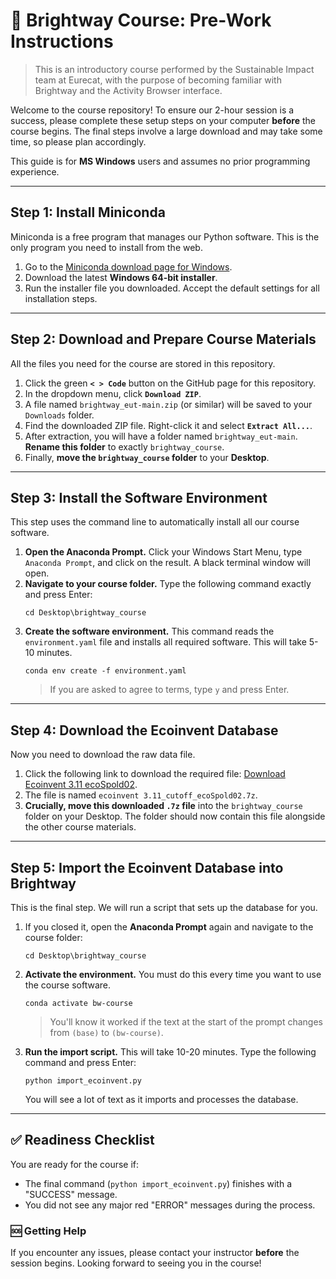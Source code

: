 # 🍃 Brightway Course: Pre-Work Instructions

> This is an introductory course performed by the Sustainable Impact team at Eurecat, with the purpose of becoming familiar with Brightway and the Activity Browser interface.

Welcome to the course repository! To ensure our 2-hour session is a success, please complete these setup steps on your computer **before** the course begins. The final steps involve a large download and may take some time, so please plan accordingly.

This guide is for **MS Windows** users and assumes no prior programming experience.

---

## Step 1: Install Miniconda

Miniconda is a free program that manages our Python software. This is the only program you need to install from the web.

1.  Go to the [Miniconda download page for Windows](https://www.anaconda.com/download/success).
2.  Download the latest **Windows 64-bit installer**.
3.  Run the installer file you downloaded. Accept the default settings for all installation steps.

---

## Step 2: Download and Prepare Course Materials

All the files you need for the course are stored in this repository.

1.  Click the green **`< > Code`** button on the GitHub page for this repository.
2.  In the dropdown menu, click **`Download ZIP`**.
3.  A file named `brightway_eut-main.zip` (or similar) will be saved to your `Downloads` folder.
4.  Find the downloaded ZIP file. Right-click it and select **`Extract All...`**.
5.  After extraction, you will have a folder named `brightway_eut-main`. **Rename this folder** to exactly `brightway_course`.
6.  Finally, **move the `brightway_course` folder** to your **Desktop**.

---

## Step 3: Install the Software Environment

This step uses the command line to automatically install all our course software.

1.  **Open the Anaconda Prompt.** Click your Windows Start Menu, type `Anaconda Prompt`, and click on the result. A black terminal window will open.
2.  **Navigate to your course folder.** Type the following command exactly and press Enter:
    ```
    cd Desktop\brightway_course
    ```
3.  **Create the software environment.** This command reads the `environment.yaml` file and installs all required software. This will take 5-10 minutes.
    ```
    conda env create -f environment.yaml
    ```
    > If you are asked to agree to terms, type `y` and press Enter.

---

## Step 4: Download the Ecoinvent Database

Now you need to download the raw data file.

1.  Click the following link to download the required file: [Download Ecoinvent 3.11 ecoSpold02](https://eurecatcloud.sharepoint.com/:u:/s/WEEIUnit-LiniaImpacteAmbiental/EWTDKOQCCmVOrS1IA_YFRZ4BT91T2UDVE3I5gGJA9H_ycQ?e=1xlXv8).
2.  The file is named `ecoinvent 3.11_cutoff_ecoSpold02.7z`.
3.  **Crucially, move this downloaded `.7z` file** into the `brightway_course` folder on your Desktop. The folder should now contain this file alongside the other course materials.

---

## Step 5: Import the Ecoinvent Database into Brightway

This is the final step. We will run a script that sets up the database for you.

1.  If you closed it, open the **Anaconda Prompt** again and navigate to the course folder:
    ```
    cd Desktop\brightway_course
    ```
2.  **Activate the environment.** You must do this every time you want to use the course software.
    ```
    conda activate bw-course
    ```
    > You'll know it worked if the text at the start of the prompt changes from `(base)` to `(bw-course)`.
3.  **Run the import script.** This will take 10-20 minutes. Type the following command and press Enter:
    ```
    python import_ecoinvent.py
    ```
    You will see a lot of text as it imports and processes the database.

---

## ✅ Readiness Checklist

You are ready for the course if:

* The final command (`python import_ecoinvent.py`) finishes with a "SUCCESS" message.
* You did not see any major red "ERROR" messages during the process.

### 🆘 Getting Help

If you encounter any issues, please contact your instructor **before** the session begins. Looking forward to seeing you in the course!